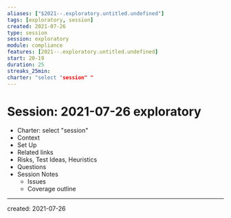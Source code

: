 ```yaml
---
aliases: ["$2021--.exploratory.untitled.undefined"]
tags: [exploratory, session]
created: 2021-07-26
type: session
session: exploratory
module: compliance
features: [2021--.exploratory.untitled.undefined]
start: 20-19
duration: 25
streaks_25min: 
charter: "select "session" "
---
```


#  Session: 2021-07-26 exploratory 
- Charter: select "session" 
- Context
- Set Up 
- Related links
- Risks, Test Ideas, Heuristics
- Questions
- Session Notes
	- Issues
	- Coverage outline

---
created: 2021-07-26